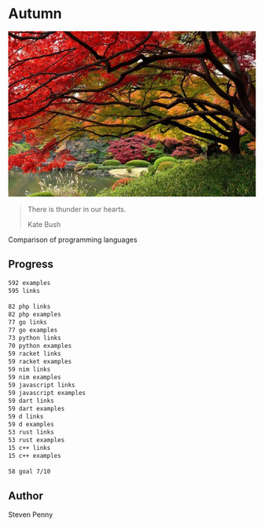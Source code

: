 # Autumn

![hero](docs/image.jpg)

> There is thunder in our hearts.
>
> Kate Bush

Comparison of programming languages

## Progress

~~~
592 examples
595 links

82 php links
82 php examples
77 go links
77 go examples
73 python links
70 python examples
59 racket links
59 racket examples
59 nim links
59 nim examples
59 javascript links
59 javascript examples
59 dart links
59 dart examples
59 d links
59 d examples
53 rust links
53 rust examples
15 c++ links
15 c++ examples

58 goal 7/10
~~~

## Author

Steven Penny

